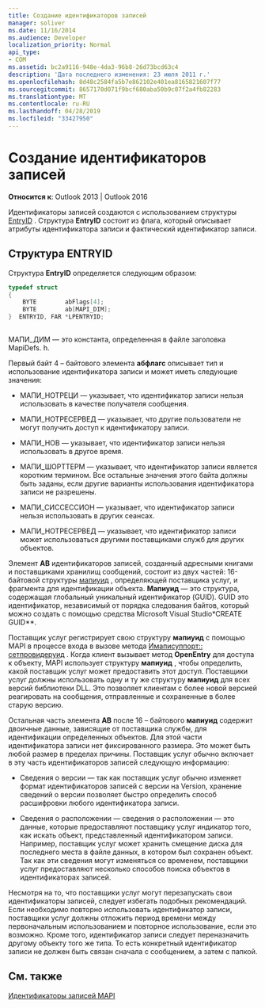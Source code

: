 ```yaml
---
title: Создание идентификаторов записей
manager: soliver
ms.date: 11/16/2014
ms.audience: Developer
localization_priority: Normal
api_type:
- COM
ms.assetid: bc2a9116-948e-4da3-96b8-26d73bcd63c4
description: 'Дата последнего изменения: 23 июля 2011 г.'
ms.openlocfilehash: 8d48c2584fa5b7e862102e401ea8165821607f77
ms.sourcegitcommit: 8657170d071f9bcf680aba50b9c07f2a4fb82283
ms.translationtype: MT
ms.contentlocale: ru-RU
ms.lasthandoff: 04/28/2019
ms.locfileid: "33427950"
---
```

# <a name="constructing-entry-identifiers"></a>Создание идентификаторов записей

  
  
**Относится к**: Outlook 2013 | Outlook 2016 
  
Идентификаторы записей создаются с использованием структуры [EntryID](entryid.md) . Структура **EntryID** состоит из флага, который описывает атрибуты идентификатора записи и фактический идентификатор записи. 
  
## <a name="entryid-structure"></a>Структура ENTRYID

Структура **EntryID** определяется следующим образом: 
  
```cpp
typedef struct
{
    BYTE        abFlags[4];
    BYTE        ab[MAPI_DIM];
}  ENTRYID, FAR *LPENTRYID;
 
```

МАПИ_ДИМ — это константа, определенная в файле заголовка MapiDefs. h. 
  
Первый байт 4 – байтового элемента **абфлагс** описывает тип и использование идентификатора записи и может иметь следующие значения: 
  
- МАПИ_НОТРЕЦИ — указывает, что идентификатор записи нельзя использовать в качестве получателя сообщения.
    
- МАПИ_НОТРЕСЕРВЕД — указывает, что другие пользователи не могут получить доступ к идентификатору записи.
    
- МАПИ_НОВ — указывает, что идентификатор записи нельзя использовать в другое время.
    
- МАПИ_ШОРТТЕРМ — указывает, что идентификатор записи является коротким термином. Все остальные значения этого байта должны быть заданы, если другие варианты использования идентификатора записи не разрешены.
    
- МАПИ_СИССЕССИОН — указывает, что идентификатор записи нельзя использовать в других сеансах.
    
- МАПИ_НОТРЕСЕРВЕД — указывает, что идентификатор записи может использоваться другими поставщиками служб для других объектов.
    
Элемент **AB** идентификаторов записей, созданный адресными книгами и поставщиками хранилищ сообщений, состоит из двух частей: 16-байтовой структуры [мапиуид](mapiuid.md) , определяющей поставщика услуг, и фрагмента для идентификации объекта. **Мапиуид** — это структура, содержащая глобальный уникальный идентификатор (GUID). GUID это идентификатор, независимый от порядка следования байтов, который можно создать с помощью средства Microsoft Visual Studio*CREATE GUID**. 
  
Поставщик услуг регистрирует свою структуру **мапиуид** с помощью MAPI в процессе входа в вызове метода [Имаписуппорт:: сетпровидеруид](imapisupport-setprovideruid.md) . Когда клиент вызывает метод **OpenEntry** для доступа к объекту, MAPI использует структуру **мапиуид** , чтобы определить, какой поставщик услуг может предоставить этот доступ. Поставщики услуг должны использовать одну и ту же структуру **мапиуид** для всех версий библиотеки DLL. Это позволяет клиентам с более новой версией реагировать на сообщения, отправленные и сохраненные в более старую версию. 
  
Остальная часть элемента **AB** после 16 – байтового **мапиуид** содержит двоичные данные, зависящие от поставщика службы, для идентификации определенных объектов. Для этой части идентификатора записи нет фиксированного размера. Это может быть любой размер в пределах причины. Поставщик услуг обычно включает в эту часть идентификаторов записей следующую информацию: 
  
- Сведения о версии — так как поставщик услуг обычно изменяет формат идентификаторов записей с версии на Version, хранение сведений о версии позволяет быстро определить способ расшифровки любого идентификатора записи.
    
- Сведения о расположении — сведения о расположении — это данные, которые предоставляют поставщику услуг индикатор того, как искать объект, представленный идентификатором записи. Например, поставщик услуг может хранить смещение диска для последнего места в файле данных, в котором был сохранен объект. Так как эти сведения могут изменяться со временем, поставщики услуг предоставляют несколько способов поиска объектов в идентификаторах записей.
    
Несмотря на то, что поставщики услуг могут перезапускать свои идентификаторы записей, следует избегать подобных рекомендаций. Если необходимо повторно использовать идентификатор записи, поставщики услуг должны отложить период времени между первоначальным использованием и повторное использование, если это возможно. Кроме того, идентификатор записи следует переназначить другому объекту того же типа. То есть конкретный идентификатор записи не должен быть связан сначала с сообщением, а затем с папкой.
  
## <a name="see-also"></a>См. также



[Идентификаторы записей MAPI](mapi-entry-identifiers.md)

